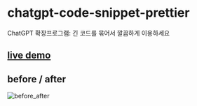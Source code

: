 # chatgpt-code-snippet-prettier

ChatGPT 확장프로그램: 긴 코드를 묶어서 깔끔하게 이용하세요

## [live demo](http://00dhkim.me/demo/)

## before / after

![before_after](https://github.com/user-attachments/assets/0515ee1a-aa81-44ff-903a-575852d941d5)
